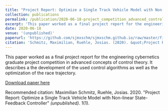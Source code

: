 ```yaml
---
title: "Project Report: Optimize a Single Track Vehicle Model with Non-linear State-Feedback Controller (unpublished)"
collection: publications
permalink: /publication/2020-06-18-project_competition_advanced_control.md
excerpt: 'This paper worked as a final project report for the engineering cybernetics graduate project competition in advanced concepts of control theory. It describes a the development of the used control algorithms as well as the optimization of the race trajectory.'
date: 2020-06-18
venue: '(unpublished)'
paperurl: 'https://github.com/sjmxschm/sjmxschm.github.io/raw/master/files/KRT_reportGroup20.pdf'
citation: 'Schmitz, Maximilian, Ruehle, Josias. (2020). &quot;Project Report: Optimize a Single Track Vehicle Model with Non-linear State-Feedback Controller .&quot; <i>(unpublished)</i>.'
---
```


This paper worked as a final project report for the engineering cybernetics graduate project competition in advanced concepts of control theory. It describes a the development of the used control algorithms as well as the optimization of the race trajectory.

[Download paper here](https://github.com/sjmxschm/sjmxschm.github.io/raw/master/files/KRT_reportGroup20.pdf)

Recommended citation: Maximilian Schmitz, Ruehle, Josias. 2020. "Project Report: Optimize a Single Track Vehicle Model with Non-linear State-Feedback Controller" <i>(unpublished)</i>. 1(1).